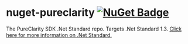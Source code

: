 # nuget-pureclarity [![NuGet Badge](https://buildstats.info/nuget/PureClarity?includePreReleases=true)](https://www.nuget.org/packages/PureClarity)
The PureClarity SDK .Net Standard repo. Targets .Net Standard 1.3. [Click here for more information on .Net Standard.](https://github.com/dotnet/standard/blob/master/docs/versions.md)